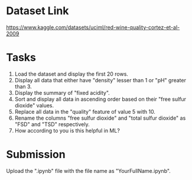 # Dataset Link
https://www.kaggle.com/datasets/uciml/red-wine-quality-cortez-et-al-2009

# Tasks
1. Load the dataset and display the first 20 rows.
2. Display all data that either have "density" lesser than 1 or "pH" greater than 3.
3. Display the summary of "fixed acidity".
4. Sort and display all data in ascending order based on their "free sulfur dioxide" values.
5. Replace all data in the "quality" feature of value 5 with 10.
6. Rename the columns "free sulfur dioxide" and "total sulfur dioxide" as "FSD" and "TSD" respectively.
7. How according to you is this helpful in ML?

# Submission
Upload the ".ipynb" file with the file name as "YourFullName.ipynb".

